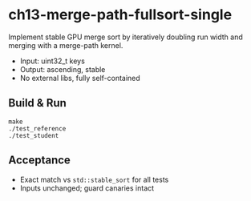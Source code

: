 # ch13-merge-path-fullsort-single

Implement stable GPU merge sort by iteratively doubling run width and merging with a merge-path kernel.

- Input: uint32_t keys
- Output: ascending, stable
- No external libs, fully self-contained

## Build & Run

```
make
./test_reference
./test_student
```

## Acceptance
- Exact match vs `std::stable_sort` for all tests
- Inputs unchanged; guard canaries intact